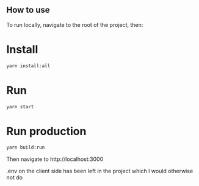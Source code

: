 ## How to use

To run locally, navigate to the root of the project, then:

# Install

```bash
yarn install:all
```

# Run

```bash
yarn start
```

# Run production

```bash
yarn build:run
```

Then navigate to http://localhost:3000

.env on the client side has been left in the project which I would otherwise not do
